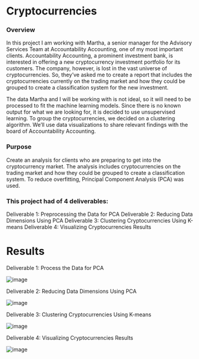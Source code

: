 # Cryptocurrencies

### Overview
In this project I am working with Martha, a senior manager for the Advisory Services Team at Accountability Accounting, one of my most important clients. Accountability Accounting, a prominent investment bank, is interested in offering a new cryptocurrency investment portfolio for its customers. The company, however, is lost in the vast universe of cryptocurrencies. So, they’ve asked me to create a report that includes the cryptocurrencies currently on the trading market and how they could be grouped to create a classification system for the new investment.

The data Martha and I will be working with is not ideal, so it will need to be processed to fit the machine learning models. Since there is no known output for what we are looking for, it is decided to use unsupervised learning. To group the cryptocurrencies, we decided on a clustering algorithm. We’ll use data visualizations to share relevant findings with the board of Accountability Accounting.

### Purpose
Create an analysis for clients who are preparing to get into the cryptocurrency market. The analysis includes cryptocurrencies on the trading market and how they could be grouped to create a classification system. To reduce overfitting, Principal Component Analysis (PCA) was used.

### This project had of 4 deliverables:

Deliverable 1: Preprocessing the Data for PCA
Deliverable 2: Reducing Data Dimensions Using PCA
Deliverable 3: Clustering Cryptocurrencies Using K-means
Deliverable 4: Visualizing Cryptocurrencies Results

# Results

Deliverable 1: Process the Data for PCA

![image](https://user-images.githubusercontent.com/53058061/191580462-80ac8367-bca5-4b6d-b424-160fc3c58c05.png)

Deliverable 2: Reducing Data Dimensions Using PCA

![image](https://user-images.githubusercontent.com/53058061/191580544-5cb9e51b-d0e6-426b-90ef-63f516d479c5.png)

Deliverable 3: Clustering Cryptocurrencies Using K-means

![image](https://user-images.githubusercontent.com/53058061/191580603-ca62be0d-4f85-4376-85f2-9e531a0b643e.png)

Deliverable 4: Visualizing Cryptocurrencies Results

![image](https://user-images.githubusercontent.com/53058061/191580662-661f5cb8-bd19-4407-bcf9-1a20e451e8f1.png)
